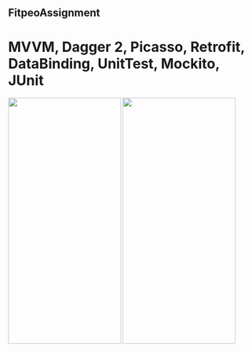 ## FitpeoAssignment
# MVVM, Dagger 2, Picasso, Retrofit, DataBinding, UnitTest, Mockito, JUnit


<a href="url"><img src="https://user-images.githubusercontent.com/131846090/236240832-10cc1c26-cc4a-4531-83d8-cd358426e54a.png" align="left" height="500" width="230" ></a>
<a href="url"><img src="https://user-images.githubusercontent.com/131846090/236240842-e0312f28-4127-4718-8756-19693a91a8eb.png" align="left" height="500" width="230" ></a>

